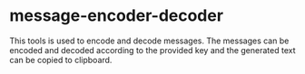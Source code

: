 # message-encoder-decoder
This tools is used to encode and decode messages. The messages can be encoded and decoded according to the provided key and the generated text can be copied to clipboard.
